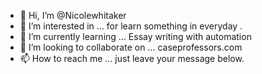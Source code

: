 - 👋 Hi, I’m @Nicolewhitaker
- 👀 I’m interested in ... for learn something in everyday .
- 🌱 I’m currently learning ... Essay writing with automation 
- 💞️ I’m looking to collaborate on ... caseprofessors.com
- 📫 How to reach me ... just leave your message below.

<!---
Nicolewhitaker/Nicolewhitaker is a ✨ special ✨ repository because its `README.md` (this file) appears on your GitHub profile.
You can click the Preview link to take a look at your changes.
--->

